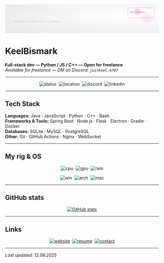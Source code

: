 <!-- README for GitHub profile: KeelBismark -->
<!-- Accent color (fallback): #FF2D95 / Dark theme -->

<p align="center">
  <img src="./banner2.svg" alt="KeelBismark banner" />
</p>

# KeelBismark
**Full-stack dev — Python / JS / C++ — Open for freelance**  
*Available for freelance — DM on Discord: `justkeel.6707`*

---

<!-- CONTACT & QUICK FACTS -->
<p align="center">
  <!-- contact / quick facts -->
  <img src="https://img.shields.io/badge/status-open%20for%20freelance-FF2D95?style=flat-square" alt="status" />&nbsp;
  <img src="https://img.shields.io/badge/Location-Moscow-FF2D95?style=flat-square&logo=map-marker" alt="location" />&nbsp;
  <img src="https://img.shields.io/badge/Discord-justkeel.6707-7289DA?style=flat-square&logo=discord&logoColor=white" alt="discord" />&nbsp;
  <img src="https://img.shields.io/badge/LinkedIn-coming_soon-0077B5?style=flat-square&logo=linkedin&logoColor=white" alt="linkedin" />
</p>

---

## Tech Stack
**Languages:** Java · JavaScript · Python · C++ · Bash  
**Frameworks & Tools:** Spring Boot · Node.js · Flask · Electron · Gradle · Docker  
**Databases:** SQLite · MySQL · PostgreSQL  
**Other:** Git · GitHub Actions · Nginx · WebSocket


---

## My rig & OS
<p align="center">
  <img src="https://img.shields.io/badge/CPU-Intel%20Core%20i9%2014900KF-0071C5?style=flat-square&logo=intel&logoColor=white" alt="cpu" />&nbsp;
  <img src="https://img.shields.io/badge/GPU-RTX%204070%20Ti%20SUPER%20OC-76B900?style=flat-square&logo=nvidia&logoColor=white" alt="gpu" />&nbsp;
  <img src="https://img.shields.io/badge/RAM-80GB%20DDR4-FF2D95?style=flat-square" alt="ram" />
</p>

<p align="center">
  <img src="https://img.shields.io/badge/OS-Windows%2011-0078D6?style=flat-square&logo=windows&logoColor=white" alt="win" />&nbsp;
  <img src="https://img.shields.io/badge/OS-Arch%20Linux-1793D1?style=flat-square&logo=archlinux&logoColor=white" alt="arch" />&nbsp;
  <img src="https://img.shields.io/badge/OS-macOS%20(available)-000000?style=flat-square&logo=apple&logoColor=white" alt="mac" />
</p>

---

## GitHub stats
<p align="center">
  <a href="https://github.com/KeelBismark">
    <img src="https://github-readme-stats.vercel.app/api?username=TheKilloboy&show_icons=true&theme=dark&count_private=true" alt="GitHub stats" />
  </a>
</p>

---

## Links
<p align="center">
  <a href="https://example.com"><img src="https://img.shields.io/badge/Website-coming_soon-FF2D95?style=flat-square&logo=google-chrome" alt="website" /></a>&nbsp;
  <a href="./resume.pdf"><img src="https://img.shields.io/badge/Resume-Download-FF2D95?style=flat-square&logo=adobe&logoColor=white" alt="resume" /></a>&nbsp;
  <a href="#"><img src="https://img.shields.io/badge/Contact-justkeel.6707-FF2D95?style=flat-square&logo=discord" alt="contact" /></a>
</p>

---

_Last updated: 12.08.2025_
